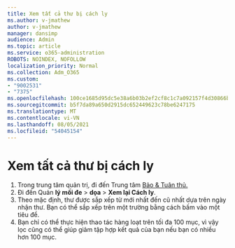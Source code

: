 ```yaml
---
title: Xem tất cả thư bị cách ly
ms.author: v-jmathew
author: v-jmathew
manager: dansimp
audience: Admin
ms.topic: article
ms.service: o365-administration
ROBOTS: NOINDEX, NOFOLLOW
localization_priority: Normal
ms.collection: Adm_O365
ms.custom:
- "9002531"
- "7375"
ms.openlocfilehash: 100ce1685d95dc5e38a6b03b2ef2cf8c1c7a092157f4d30866b3dd36375ae2f0
ms.sourcegitcommit: b5f7da89a650d2915dc652449623c78be6247175
ms.translationtype: MT
ms.contentlocale: vi-VN
ms.lasthandoff: 08/05/2021
ms.locfileid: "54045154"
---
```

# <a name="view-all-quarantined-messages"></a>Xem tất cả thư bị cách ly

1. Trong trung tâm quản trị, đi đến Trung tâm [Bảo & Tuân thủ.](https://go.microsoft.com/fwlink/p/?linkid=2077143)
2. Đi đến Quản **lý mối đe**  >  **dọa**  >  **Xem lại Cách ly**.
3. Theo mặc định, thư được sắp xếp từ mới nhất đến cũ nhất dựa trên ngày nhận thư. Bạn có thể sắp xếp trên một trường bằng cách bấm vào một tiêu đề.
4. Bạn chỉ có thể thực hiện thao tác hàng loạt trên tối đa 100 mục, vì vậy lọc cũng có thể giúp giảm tập hợp kết quả của bạn nếu bạn có nhiều hơn 100 mục.
